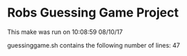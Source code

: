 # Robs Guessing Game Project
 
This make was run on 10:08:59  08/10/17
 
guessinggame.sh contains the following number of lines: 47
